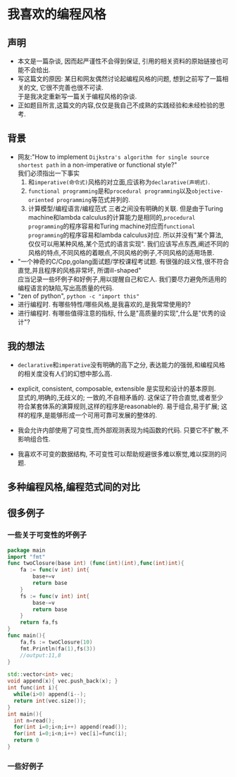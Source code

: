 # 我喜欢的编程风格

## 声明

- 本文是一篇杂谈, 因而起严谨性不会得到保证, 引用的相关资料的原始链接也可能不会给出.
- 写这篇文的原因: 某日和网友偶然讨论起编程风格的问题, 想到之前写了一篇相关的文, 它很不完善也很不可读.  
  于是我决定重新写一篇关于编程风格的杂谈.
- 正如题目所言,这篇文的内容,仅仅是我自己不成熟的实践经验和未经检验的思考.

## 背景

- 网友:"How to implement `Dijkstra's algorithm for single source shortest path` in a non-imperative or functional style?"  
  我们必须指出一下事实  
  1. 和`imperative(命令式)`风格的对立面,应该称为`declarative(声明式)`.
  2. `functional programming`是和`procedural programming`以及`objective-oriented programming`等范式并列的.
  3. 计算模型/编程语言/编程范式 三者之间没有明确的关联. 但是由于Turing machine和lambda calculus的计算能力是相同的,`procedural programming`的程序容易和Turing machine对应而`functional programming`的程序容易和lambda calculus对应. 所以并没有"某个算法,仅仅可以用某种风格,某个范式的语言实现".
  我们应该写点东西,阐述不同的风格的特点,不同风格的着眼点,不同风格的例子,不同风格的适用场景.
- "一个神奇的C/Cpp,golang面试题/学校课程考试题. 有很强的歧义性,很不符合直觉,并且程序的风格非常坏, 所谓ill-shaped"  
  应当记录一些坏例子和好例子,用以提醒自己和它人. 我们要尽力避免所适用的编程语言的缺陷,写出高质量的代码.
- "zen of python", `python -c "import this"`
- 进行编程时. 有哪些特性/哪些风格,是我喜欢的,是我常常使用的?
- 进行编程时. 有哪些值得注意的指标, 什么是"高质量的实现",什么是"优秀的设计"?

## 我的想法

- `declarative`和`imperative`没有明确的高下之分, 表达能力的强弱,和编程风格的相关度没有人们的幻想中那么高.
- explicit, consistent, composable, extensible 是实现和设计的基本原则.  
  显式的,明确的,无歧义的; 一致的,不自相矛盾的.   这保证了符合直觉,或者至少符合某套体系的演算规则,这样的程序是reasonable的.
  易于组合,易于扩展;  这样的程序,是能够形成一个可用可靠可发展的整体的.


- 我会允许内部使用了可变性,而外部观测表现为纯函数的代码. 只要它不扩散,不影响组合性.
- 我喜欢不可变的数据结构, 不可变性可以帮助规避很多难以察觉,难以探测的问题.

## 多种编程风格,编程范式间的对比




## 很多例子


### 一些关于可变性的坏例子

```go
package main
import "fmt"
func twoClosure(base int) (func(int)(int),func(int)int){
    fa := func(v int) int{
        base+=v
        return base
    }
    fs := func(v int) int{
        base-=v
        return base
    }
    return fa,fs
}
func main(){
    fa,fs := twoClosure(10)
    fmt.Println(fa(1),fs(3))
    //output:11,8
}
```

```cpp
std::vector<int> vec;
void append(x){ vec.push_back(x); }
int func(int i){
  while(i>0) append(i--);
  return int(vec.size());
}
int main(){
  int n=read();
  for(int i=0;i<n;i++) append(read());
  for(int i=0;i<n;i++) vec[i]=func(i);
  return 0
}
```

### 一些好例子




